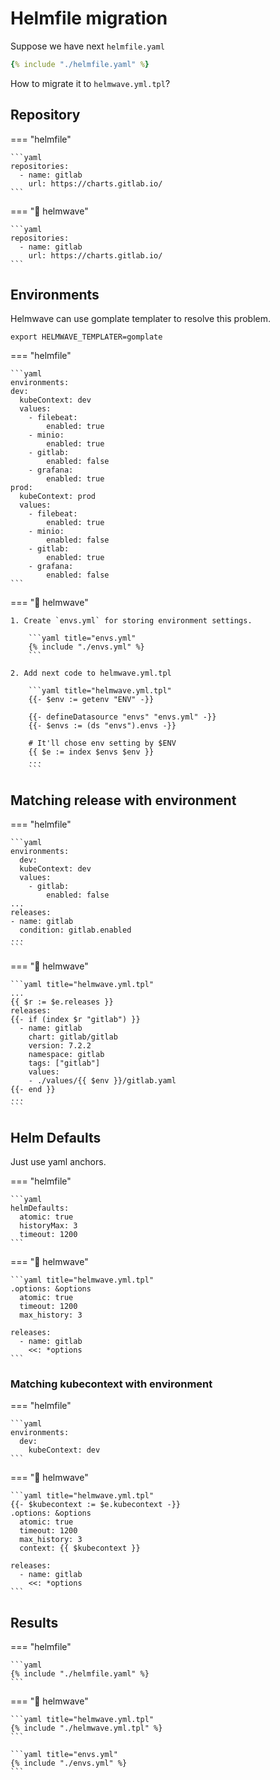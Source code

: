 # Helmfile migration

Suppose we have next `helmfile.yaml`

```yaml title="helmfile.yaml"
{% include "./helmfile.yaml" %}
```

How to migrate it to `helmwave.yml.tpl`?

## Repository

=== "helmfile"

    ```yaml
    repositories:
      - name: gitlab
        url: https://charts.gitlab.io/
    ```

=== "🌊 helmwave"

    ```yaml
    repositories:
      - name: gitlab
        url: https://charts.gitlab.io/
    ```

## Environments

Helmwave can use gomplate templater to resolve this problem.

```shell
export HELMWAVE_TEMPLATER=gomplate
```

=== "helmfile"

    ```yaml
    environments:
    dev:
      kubeContext: dev
      values:
        - filebeat:
            enabled: true
        - minio:
            enabled: true
        - gitlab:
            enabled: false
        - grafana:
            enabled: true
    prod:
      kubeContext: prod
      values:
        - filebeat:
            enabled: true
        - minio:
            enabled: false
        - gitlab:
            enabled: true
        - grafana:
            enabled: false
    ```

=== "🌊 helmwave"

    1. Create `envs.yml` for storing environment settings.

        ```yaml title="envs.yml"
        {% include "./envs.yml" %}
        ```

    2. Add next code to helmwave.yml.tpl

        ```yaml title="helmwave.yml.tpl"
        {{- $env := getenv "ENV" -}}
    
        {{- defineDatasource "envs" "envs.yml" -}}
        {{- $envs := (ds "envs").envs -}}
    
        # It'll chose env setting by $ENV
        {{ $e := index $envs $env }}
        ...
        ```

## Matching release with environment

=== "helmfile"

    ```yaml
    environments:
      dev:
      kubeContext: dev
      values:
        - gitlab:
            enabled: false
    ...
    releases:
    - name: gitlab
      condition: gitlab.enabled
    ...
    ```

=== "🌊 helmwave"

    ```yaml title="helmwave.yml.tpl"
    ...
    {{ $r := $e.releases }}
    releases:
    {{- if (index $r "gitlab") }}
      - name: gitlab
        chart: gitlab/gitlab
        version: 7.2.2
        namespace: gitlab
        tags: ["gitlab"]
        values:
        - ./values/{{ $env }}/gitlab.yaml
    {{- end }}
    ...
    ```

## Helm Defaults

Just use yaml anchors.

=== "helmfile"

    ```yaml
    helmDefaults:
      atomic: true
      historyMax: 3
      timeout: 1200
    ```

=== "🌊 helmwave"

    ```yaml title="helmwave.yml.tpl"
    .options: &options
      atomic: true
      timeout: 1200
      max_history: 3

    releases:
      - name: gitlab
        <<: *options
    ```

### Matching kubecontext with environment

=== "helmfile"

    ```yaml
    environments:
      dev:
        kubeContext: dev
    ```

=== "🌊 helmwave"

    ```yaml title="helmwave.yml.tpl"
    {{- $kubecontext := $e.kubecontext -}}
    .options: &options
      atomic: true
      timeout: 1200
      max_history: 3
      context: {{ $kubecontext }}

    releases:
      - name: gitlab
        <<: *options
    ```

## Results

=== "helmfile"

    ```yaml
    {% include "./helmfile.yaml" %}
    ```

=== "🌊 helmwave"

    ```yaml title="helmwave.yml.tpl"
    {% include "./helmwave.yml.tpl" %}
    ```

    ```yaml title="envs.yml"
    {% include "./envs.yml" %}
    ```
